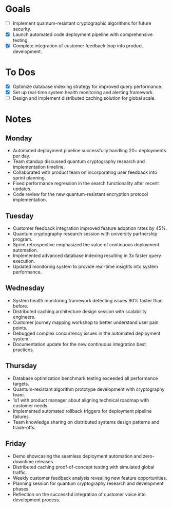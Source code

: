 # Goals
- [ ] Implement quantum-resistant cryptographic algorithms for future security.
- [x] Launch automated code deployment pipeline with comprehensive testing.
- [x] Complete integration of customer feedback loop into product development.
# To Dos
- [x] Optimize database indexing strategy for improved query performance.
- [x] Set up real-time system health monitoring and alerting framework.
- [ ] Design and implement distributed caching solution for global scale.
# Notes
## Monday
- Automated deployment pipeline successfully handling 20+ deployments per day.
- Team standup discussed quantum cryptography research and implementation timeline.
- Collaborated with product team on incorporating user feedback into sprint planning.
- Fixed performance regression in the search functionality after recent updates.
- Code review for the new quantum-resistant encryption protocol implementation.
## Tuesday
- Customer feedback integration improved feature adoption rates by 45%.
- Quantum cryptography research session with university partnership program.
- Sprint retrospective emphasized the value of continuous deployment automation.
- Implemented advanced database indexing resulting in 3x faster query execution.
- Updated monitoring system to provide real-time insights into system performance.
## Wednesday
- System health monitoring framework detecting issues 90% faster than before.
- Distributed caching architecture design session with scalability engineers.
- Customer journey mapping workshop to better understand user pain points.
- Debugged complex concurrency issues in the automated deployment system.
- Documentation update for the new continuous integration best practices.
## Thursday
- Database optimization benchmark testing exceeded all performance targets.
- Quantum-resistant algorithm prototype development with cryptography team.
- 1x1 with product manager about aligning technical roadmap with customer needs.
- Implemented automated rollback triggers for deployment pipeline failures.
- Team knowledge sharing on distributed systems design patterns and trade-offs.
## Friday
- Demo showcasing the seamless deployment automation and zero-downtime releases.
- Distributed caching proof-of-concept testing with simulated global traffic.
- Weekly customer feedback analysis revealing new feature opportunities.
- Planning session for quantum cryptography research and development phases.
- Reflection on the successful integration of customer voice into development process.